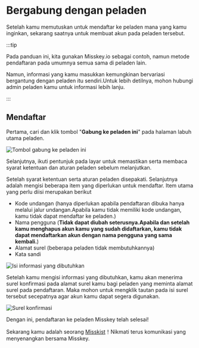 # Bergabung dengan peladen

Setelah kamu memutuskan untuk mendaftar ke peladen mana yang kamu inginkan, sekarang saatnya untuk membuat akun pada peladen tersebut.

:::tip

Pada panduan ini, kita gunakan Misskey.io sebagai contoh, namun metode pendaftaran pada umumnya semua sama di peladen lain.

Namun, informasi yang kamu masukkan kemungkinan bervariasi bergantung dengan peladen itu sendiri.Untuk lebih detilnya, mohon hubungi admin peladen kamu untuk informasi lebih lanju.

:::

## Mendaftar

Pertama, cari dan klik tombol "**Gabung ke peladen ini**" pada halaman labuh utama peladen.

![Tombol gabung ke peladen ini](/img/docs/for-users/onboarding/join-server/1.ja.png)

Selanjutnya, ikuti pentunjuk pada layar untuk memastikan serta membaca syarat ketentuan dan aturan peladen sebelum melanjutkan.

Setelah syarat ketentuan serta aturan peladen disepakati. Selanjutnya adalah mengisi beberapa item yang diperlukan untuk mendaftar. Item utama yang perlu diisi merupakan berikut

- Kode undangan (hanya diperlukan apabila pendaftaran dibuka hanya melalui jalur undangan.Apabila kamu tidak memiliki kode undangan, kamu tidak dapat mendaftar ke peladen.)
- Nama pengguna (**Tidak dapat diubah seterusnya.Apabila dan setelah kamu menghapus akun kamu yang sudah didaftarkan, kamu tidak dapat mendaftarkan akun dengan nama pengguna yang sama kembali.**)
- Alamat surel (beberapa peladen tidak membutuhkannya)
- Kata sandi

![Isi informasi yang dibutuhkan](/img/docs/for-users/onboarding/join-server/2.ja.png)

Setelah kamu mengisi informasi yang dibutuhkan, kamu akan menerima surel konfirmasi pada alamat surel kamu bagi peladen yang meminta alamat surel pada pendaftaran. Maka mohon untuk mengklik tautan pada isi surel tersebut secepatnya agar akun kamu dapat segera digunakan.

![Surel konfirmasi](/img/docs/for-users/onboarding/join-server/3.ja.png)

Dengan ini, pendaftaran ke peladen Misskey telah selesai!

Sekarang kamu adalah seorang [Misskist](../resources/glossary/#misskist)！Nikmati terus komunikasi yang menyenangkan bersama Misskey.
